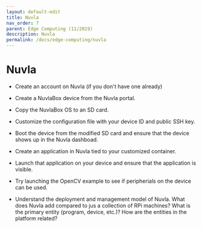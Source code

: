 ```yaml
---
layout: default-edit
title: Nuvla
nav_order: 7
parent: Edge Computing (11/2019)
description: Nuvla
permalink: /docs/edge-computing/nuvla
---
```


# Nuvla

 * Create an account on Nuvla (if you don't have one already)

 * Create a NuvlaBox device from the Nuvla portal.

 * Copy the NuvlaBox OS to an SD card.

 * Customize the configuration file with your device ID and public SSH
   key.

 * Boot the device from the modified SD card and ensure that the
   device shows up in the Nuvla dashboad.

 * Create an application in Nuvla tied to your customized container.

 * Launch that application on your device and ensure that the
   application is visible.

 * Try launching the OpenCV example to see if peripherials on the
   device can be used. 

 * Understand the deployment and management model of Nuvla. What does
   Nuvla add compared to jus a collection of RPi machines? What is the
   primary entity (program, device, etc.)? How are the entities in the
   platform related?
